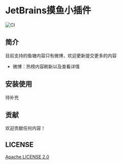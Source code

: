 # JetBrains摸鱼小插件

![CI](https://github.com/picone/PondPlugin/workflows/CI/badge.svg?branch=master)

## 简介

目前支持的鱼塘内容只有微博，欢迎更新提交更多的内容

- 微博：热榜内容刷新以及查看详情

## 安装使用

待补充

## 贡献

欢迎贡献任何内容！

## LICENSE

[Apache LICENSE 2.0](https://github.com/picone/PondPlugin/blob/master/LICENSE)
